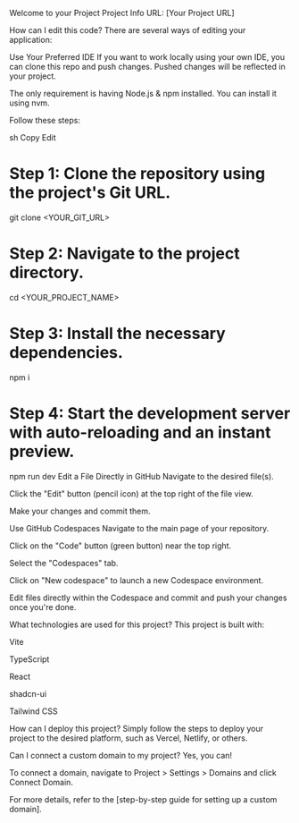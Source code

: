 Welcome to your Project
Project Info
URL: [Your Project URL]

How can I edit this code?
There are several ways of editing your application:

Use Your Preferred IDE
If you want to work locally using your own IDE, you can clone this repo and push changes. Pushed changes will be reflected in your project.

The only requirement is having Node.js & npm installed. You can install it using nvm.

Follow these steps:

sh
Copy
Edit
# Step 1: Clone the repository using the project's Git URL.
git clone <YOUR_GIT_URL>

# Step 2: Navigate to the project directory.
cd <YOUR_PROJECT_NAME>

# Step 3: Install the necessary dependencies.
npm i

# Step 4: Start the development server with auto-reloading and an instant preview.
npm run dev
Edit a File Directly in GitHub
Navigate to the desired file(s).

Click the "Edit" button (pencil icon) at the top right of the file view.

Make your changes and commit them.

Use GitHub Codespaces
Navigate to the main page of your repository.

Click on the "Code" button (green button) near the top right.

Select the "Codespaces" tab.

Click on "New codespace" to launch a new Codespace environment.

Edit files directly within the Codespace and commit and push your changes once you're done.

What technologies are used for this project?
This project is built with:

Vite

TypeScript

React

shadcn-ui

Tailwind CSS

How can I deploy this project?
Simply follow the steps to deploy your project to the desired platform, such as Vercel, Netlify, or others.

Can I connect a custom domain to my project?
Yes, you can!

To connect a domain, navigate to Project > Settings > Domains and click Connect Domain.

For more details, refer to the [step-by-step guide for setting up a custom domain].
